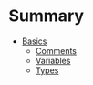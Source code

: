 # Summary

* [Basics](basics/README.md)
    * [Comments](basics/comments.md)
    * [Variables](basics/variables.md)
    * [Types](basics/types.md)